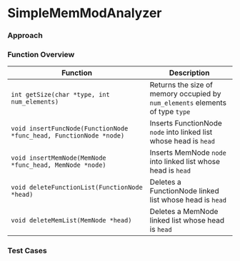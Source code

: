 # SimpleMemModAnalyzer

### Approach


### Function Overview
| Function | Description |
| --- | --- |
| `int getSize(char *type, int num_elements)` | Returns the size of memory occupied by `num_elements` elements of type `type` |
| `void insertFuncNode(FunctionNode *func_head, FunctionNode *node)` | Inserts FunctionNode `node` into linked list whose head is `head` |
| `void insertMemNode(MemNode *func_head, MemNode *node)` | Inserts MemNode `node` into linked list whose head is `head` |
| `void deleteFunctionList(FunctionNode *head)` | Deletes a FunctionNode linked list whose head is `head` |
| `void deleteMemList(MemNode *head)` | Deletes a MemNode linked list whose head is `head` |

### Test Cases

